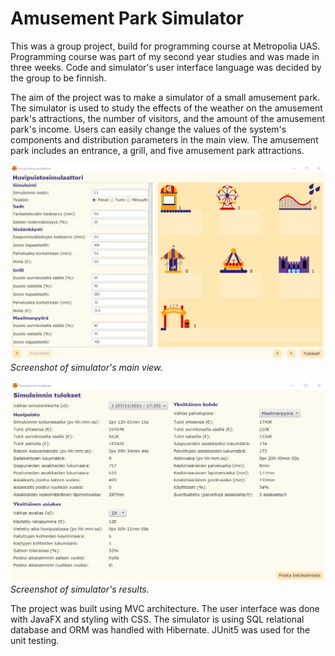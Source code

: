 # Amusement Park Simulator
This was a group project, build for programming course at Metropolia UAS. Programming course was part of my second year studies and was made in three weeks. Code and simulator's user interface language was decided by the group to be finnish.

The aim of the project was to make a simulator of a small amusement park. The simulator is used to study the effects of the weather on the amusement park's attractions, the number of visitors, and the amount of the amusement park's income. Users can easily change the values of the system's components and distribution parameters in the main view. The amusement park includes an entrance, a grill, and five amusement park attractions.

![Screenshot of simulator's main user interface](/screenshots/mainGUI.png)
*Screenshot of simulator's main view.*

![Screenshot of simulator's results](/screenshots/results.png)
*Screenshot of simulator's results.*

The project was built using MVC architecture. The user interface was done with JavaFX and styling with CSS. The simulator is using SQL relational database and ORM was handled with Hibernate. JUnit5 was used for the unit testing.
